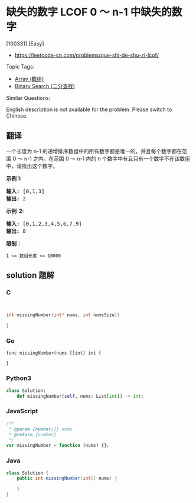 # 缺失的数字 LCOF 0 ～ n-1 中缺失的数字

[100331] [Easy]

- https://leetcode-cn.com/problems/que-shi-de-shu-zi-lcof/

Topic Tags:

- [Array (数组)](https://leetcode-cn.com/tag/array/)
- [Binary Search (二分查找)](https://leetcode-cn.com/tag/binary-search/)

Similar Questions:

English description is not available for the problem. Please switch to Chinese.

## 翻译

一个长度为 n-1 的递增排序数组中的所有数字都是唯一的，并且每个数字都在范围 0 ～ n-1 之内。在范围 0 ～ n-1 内的 n 个数字中有且只有一个数字不在该数组中，请找出这个数字。

**示例 1:**

<pre><strong>输入:</strong> [0,1,3]
<strong>输出:</strong> 2
</pre>

**示例  2:**

<pre><strong>输入:</strong> [0,1,2,3,4,5,6,7,9]
<strong>输出:</strong> 8</pre>

**限制：**

`1 <= 数组长度 <= 10000`

## solution 题解

### C

```c


int missingNumber(int* nums, int numsSize){

}


```

### Go

```golang
func missingNumber(nums []int) int {

}
```

### Python3

```python
class Solution:
    def missingNumber(self, nums: List[int]) -> int:
```

### JavaScript

```javascript
/**
 * @param {number[]} nums
 * @return {number}
 */
var missingNumber = function (nums) {};
```

### Java

```java
class Solution {
    public int missingNumber(int[] nums) {

    }
}
```
